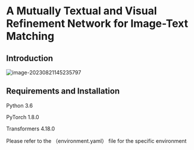 # A Mutually Textual and Visual Refinement Network for Image-Text Matching

## Introduction

![image-20230821145235797](C:\Users\Administrator\AppData\Roaming\Typora\typora-user-images\image-20230821145235797.png)

## Requirements and Installation

Python	3.6

PyTorch	1.8.0

Transformers	4.18.0

Please refer to the （environment.yaml） file for the specific environment



